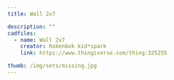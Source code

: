 ```yaml
---
title: Wall 2x7

description: ""
cadfiles:
  - name: Wall 2x7
    creator: Rokenbok kid*spark
    link: https://www.thingiverse.com/thing:325255

thumb: /img/sets/missing.jpg
---
```

